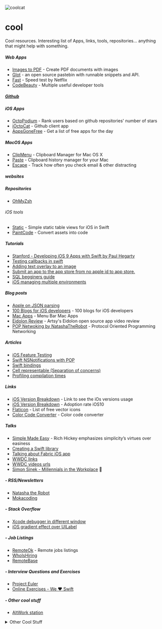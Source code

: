 ![coolcat](https://cloud.githubusercontent.com/assets/3007012/14687337/e4a6c770-0734-11e6-8537-57b1419e0c2e.jpg)

# cool
Cool resources. Interesting list of Apps, links, tools, repositories... anything that might help with something.

##### Web Apps
- [Images to PDF](https://smallpdf.com/jpg-to-pdf) - Create PDF documents with images
- [Glot](https://glot.io/) - an open source pastebin with runnable snippets and API.
- [Fast](https://fast.com/pt/) - Speed test by Netflix
- [CodeBeauty](http://codebeautify.org) - Multiple useful developer tools

##### [Github](github.md)

##### iOS Apps
- [OctoPodium](https://itunes.apple.com/app/octopodium/id1077519133) - Rank users based on github repositories' number of stars
- [iOctoCat](https://itunes.apple.com/app/ioctocat/id669642611) - Github client app
- [AppsGoneFree](https://itunes.apple.com/app/apps-gone-free-best-daily/id470693788) - Get a list of free apps for the day

##### MacOS Apps
- [ClipMenu](http://www.clipmenu.com/) - Clipboard Manager for Mac OS X
- [Paste](https://itunes.apple.com/app/id967805235) - Clipboard history manager for your Mac
- [Escape](https://itunes.apple.com/us/app/escape-by-focuslist-track/id1090969894) - Track how often you check email & other distracting 

##### websites


##### Repositories
 - [OhMyZsh](https://github.com/robbyrussell/oh-my-zsh)

###### iOS tools
 - [Static](https://github.com/venmo/Static) - Simple static table views for iOS in Swift
 - [PaintCode](http://www.paintcodeapp.com/) - Convert assets into code
 
##### Tutorials
 - [Stanford - Developing iOS 9 Apps with Swift by Paul Hegarty](https://itunes.apple.com/gb/course/developing-ios-9-apps-swift/id1104579961)
 - [Testing callbacks in swift](http://www.mokacoding.com/blog/testing-callbacks-in-swift-with-xctest/)
 - [Adding text overlay to an image](http://www.theappguruz.com/blog/ios-text-overlay-image)
 - [Submit an app to the app store from no apple id to app store.](https://www.raywenderlich.com/127936/submit-an-app-part-1)
 - [SQL begginers guide](http://www.sohamkamani.com/blog/2016/07/07/a-beginners-guide-to-sql/)
 - [iOS managing multiple environments](http://www.blackdogfoundry.com/blog/migrating-ios-app-through-multiple-environments/)
 
##### Blog posts
 - [Apple on JSON parsing](https://developer.apple.com/swift/blog/?id=37)
 - [100 Blogs for iOS developers](http://www.softwarehow.com/best-blogs-for-ios-developers/) - 100 blogs for iOS developers
 - [Mac Apps](https://www.producthunt.com/@dustin/collections/menubar-apps) - Menu Bar Mac Apps
 - [Eidolon Review](http://artsy.github.io/blog/2016/01/14/eidolon-code-review/) - Artsy's Eidolon open source app video review
 - [POP Netwoking by NatashaTheRobot](https://www.natashatherobot.com/protocol-oriented-networking-in-swift/) - Protocol Oriented Programming Networking
  
 
##### Articles
 - [iOS Feature Testing](https://github.com/joemasilotti/ios-feature-testing)
 - [Swift NSNotifications with POP](https://medium.com/swift-programming/swift-nsnotificationcenter-protocol-c527e67d93a1#.dsr4o2t03)
 - [Swift bindings](http://five.agency/solving-the-binding-problem-with-swift/)
 - [Cell representable (Separation of concerns)](https://medium.com/@IanKeen/separation-of-concerns-ui-edition-1916a35a6899#.m4gokrti6)
- [Profiling compilation times](http://irace.me/swift-profiling)
##### Links
 - [iOS Version Breakdown](https://developer.apple.com/support/app-store/) - Link to see the iOs versions usage
 - [iOS Version Breakdown](https://mixpanel.com/trends/#report/ios_10/) - Adoption rate iOS10
 - [Flaticon](http://www.flaticon.com/) - List of free vector icons
 - [Color Code Converter](http://www.javascripter.net/faq/rgbtohex.htm) - Color code converter

##### Talks
 - [Simple Made Easy](http://www.infoq.com/presentations/Simple-Made-Easy) - Rich Hickey emphasizes simplicity’s virtues over easiness
 - [Creating a Swift library](https://realm.io/news/tryswift-jeff-hui-creating-a-swift-library/)
 - [Talking about Fabric iOS app](https://realm.io/news/slug-javi-soto-building-fabric-in-swift/)
 - [WWDC links](https://devimages-cdn.apple.com/wwdc-services/g7tk3guq/xhgbpyutb6wvn2xcrbcz/wwdc.json)
 - [WWDC videos urls](https://devimages-cdn.apple.com/wwdc-services/g7tk3guq/xhgbpyutb6wvn2xcrbcz/videos.json)
 - [Simon Sinek - Millennials in the Workplace](https://www.youtube.com/watch?v=5MC2X-LRbkE) 🌟
##### - RSS/Newsletters
 - [Natasha the Robot](https://swiftnews.curated.co/)
 - [Mokacoding](http://www.mokacoding.com/)

##### - Stack Overflow
 - [Xcode debugger in different window](http://stackoverflow.com/questions/7115283/how-to-show-xcode-debugger-in-a-window-separate-from-xcode)
 - [iOS gradient effect over UILabel](http://stackoverflow.com/questions/30890446/ios-gradient-effect-over-uilabel)

##### - Job Listings
 - [RemoteOk](https://remoteok.io/) - Remote jobs listings
 - [WhoIsHiring](https://whoishiring.io/)
 - [RemoteBase](https://remotebase.io/)

##### - Interview Questions and Exercises
- [Project Euler](https://projecteuler.net/problem=1)
- [Online Exercises - We ♥️ Swift](https://www.weheartswift.com/online-exercises/)

##### - Other cool stuff
 - [AltWork station](https://www.youtube.com/watch?v=eHdShyF9x7U)
 
<details>
<summary>Other Cool Stuff</summary>
 - [AltWork station](https://www.youtube.com/watch?v=eHdShyF9x7U)
</details>
